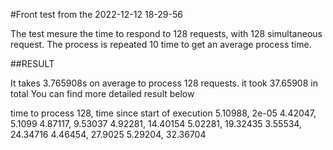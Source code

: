 #Front test from the 2022-12-12 18-29-56

The test mesure the time to respond to 128 requests, with 128 simultaneous request.
The process is repeated 10 time to get an average process time.

##RESULT

It takes 3.765908s on average to process 128 requests. it took 37.65908 in total
You can find more detailed result below

time to process 128, time since start of execution
5.10988, 2e-05
4.42047, 5.1099
4.87117, 9.53037
4.92281, 14.40154
5.02281, 19.32435
3.55534, 24.34716
4.46454, 27.9025
5.29204, 32.36704
